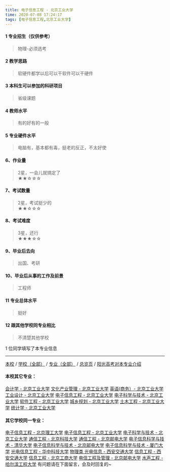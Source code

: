 ```yaml
---
title: 电子信息工程 - 北京工业大学
time: 2020-07-08 17:24:17
tags: [电子信息工程,北京工业大学]
---
```

#### 1 专业招生（仅供参考）  
> 物理-必须选考



#### 2 教学思路  
> 软硬件都学以后可以干软件可以干硬件



#### 3 本科生可以参加的科研项目  
>  省级课题



#### 4 教师水平
> 有的好有的一般



#### 5 专业硬件水平
> 电脑有，基本都有毒，挺老的反正，不太好使



#### 6、作业量
> 2星，一会儿就搞定了  
★★☆☆☆



#### 7、考试数量  
> 2星，考试挺少的  
★★☆☆☆



#### 8、考试难度  
> 3星，还行   
★★★☆☆



#### 9、毕业后去向  
> 出国、考研



#### 10、毕业后从事的工作及前景  
> 工程师



#### 11 专业总体水平 
> 挺好



####  12 跟其他学校同专业相比 
> 不清楚其他学校



1 位同学填写了本专业信息
***
[本校](https://univgo.github.io/2020/07/08/ded1252ce2d5) / [学校（全部）](https://univgo.github.io/2020/07/08/3efa6bcca419) / [专业（全部）](https://univgo.github.io/2020/07/08/2d4c6d3552c2) / [总览页](https://univgo.github.io/2020/07/08/445daeb4fa00) / [阳光高考对本专业介绍](http://gaokao.chsi.com.cn/sch/zyk/view.do?schId=73394534&specId=73384328)
#### 本校其它专业：
[会计学 - 北京工业大学](https://univgo.github.io/2020/07/08/010c80d0566b)
[文化产业管理 - 北京工业大学](https://univgo.github.io/2020/07/08/45a980a6b8c6)
[英语(商务）- 北京工业大学](https://univgo.github.io/2020/07/08/e24df7ec2a30)
[工业设计 - 北京工业大学](https://univgo.github.io/2020/07/08/9adc32b162f9)
[电子信息工程 - 北京工业大学](https://univgo.github.io/2020/07/08/935f8b4dc83f)
[电子科学与技术 - 北京工业大学](https://univgo.github.io/2020/07/08/349a571c8cbb)
[软件工程 - 北京工业大学](https://univgo.github.io/2020/07/08/fe7eac515ee2)
[城乡规划 - 北京工业大学](https://univgo.github.io/2020/07/08/608d0f13dc58)
[土木工程 - 北京工业大学](https://univgo.github.io/2020/07/08/897ea4d65bab)
[统计学 - 北京工业大学](https://univgo.github.io/2020/07/08/7d413fc80aa5)
#### 其它学校同一专业：
[电子信息工程 - 北京理工大学](https://univgo.github.io/2020/07/08/bf13725952ce)
[电子信息工程 - 北京工业大学](https://univgo.github.io/2020/07/08/935f8b4dc83f)
[电子科学与技术 - 北京工业大学](https://univgo.github.io/2020/07/08/349a571c8cbb)
[通信工程 - 北京科技大学](https://univgo.github.io/2020/07/08/7f898b0aceb9)
[通信工程 - 北京邮电大学](https://univgo.github.io/2020/07/08/91bd2ad04308)
[电子信息科学与技术 - 清华大学](https://univgo.github.io/2020/07/08/338fc70c84db)
[电子信息科学与技术 - 北京邮电大学](https://univgo.github.io/2020/07/08/60133dfd6cff)
[电子信息科学与技术 - 厦门大学](https://univgo.github.io/2020/07/08/5768803ef6c9)
[光电信息工程 - 华中科技大学](https://univgo.github.io/2020/07/08/11d2b0562ca8)
[物理类 光电信息 - 西安交通大学](https://univgo.github.io/2020/07/08/67e73f46914b)
[信息工程 - 西安交通大学](https://univgo.github.io/2020/07/08/1baace60c4b6)
[信息工程 - 北京工商大学](https://univgo.github.io/2020/07/08/ab8228ed7e2d)
[电信工程及管理 - 北京邮电大学](https://univgo.github.io/2020/07/08/8840fed0c9dc)
[水声工程 - 哈尔滨工程大学](https://univgo.github.io/2020/07/08/135b63edb39e)
有问题请在下面留言，会及时回复的~